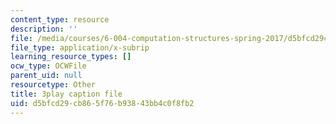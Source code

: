 ```yaml
---
content_type: resource
description: ''
file: /media/courses/6-004-computation-structures-spring-2017/d5bfcd29cb865f76b93843bb4c0f8fb2_q30W7ApRqjI.vtt
file_type: application/x-subrip
learning_resource_types: []
ocw_type: OCWFile
parent_uid: null
resourcetype: Other
title: 3play caption file
uid: d5bfcd29-cb86-5f76-b938-43bb4c0f8fb2
---
```

